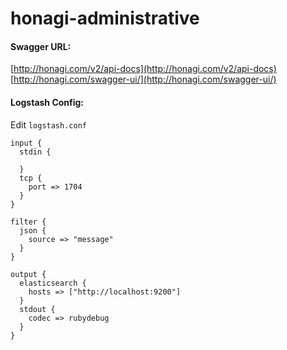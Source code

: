 # honagi-administrative

#### Swagger URL:</br>

[http://honagi.com/v2/api-docs](http://honagi.com/v2/api-docs)</br>
[http://honagi.com/swagger-ui/](http://honagi.com/swagger-ui/)

#### Logstash Config:</br>
Edit `logstash.conf`

```code
input {
  stdin {
  
  }
  tcp {
    port => 1704
  }
}

filter {
  json {
    source => "message"
  }
}

output {
  elasticsearch {
    hosts => ["http://localhost:9200"]
  }
  stdout {
    codec => rubydebug
  }
}
```

